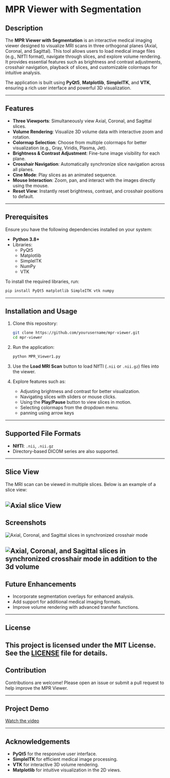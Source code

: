 # MPR Viewer with Segmentation

## Description

The **MPR Viewer with Segmentation** is an interactive medical imaging viewer designed to visualize MRI scans in three orthogonal planes (Axial, Coronal, and Sagittal). This tool allows users to load medical image files (e.g., NIfTI format), navigate through slices, and explore volume rendering. It provides essential features such as brightness and contrast adjustments, crosshair navigation, playback of slices, and customizable colormaps for intuitive analysis.

The application is built using **PyQt5**, **Matplotlib**, **SimpleITK**, and **VTK**, ensuring a rich user interface and powerful 3D visualization.

---

## Features

- **Three Viewports**: Simultaneously view Axial, Coronal, and Sagittal slices.
- **Volume Rendering**: Visualize 3D volume data with interactive zoom and rotation.
- **Colormap Selection**: Choose from multiple colormaps for better visualization (e.g., Gray, Viridis, Plasma, Jet).
- **Brightness & Contrast Adjustment**: Fine-tune image visibility for each plane.
- **Crosshair Navigation**: Automatically synchronize slice navigation across all planes.
- **Cine Mode**: Play slices as an animated sequence.
- **Mouse Interaction**: Zoom, pan, and interact with the images directly using the mouse.
- **Reset View**: Instantly reset brightness, contrast, and crosshair positions to default.

---

## Prerequisites

Ensure you have the following dependencies installed on your system:

- **Python 3.8+**
- Libraries:
  - PyQt5
  - Matplotlib
  - SimpleITK
  - NumPy
  - VTK

To install the required libraries, run:

```bash
pip install PyQt5 matplotlib SimpleITK vtk numpy
```

---

## Installation and Usage

1. Clone this repository:

   ```bash
   git clone https://github.com/yourusername/mpr-viewer.git
   cd mpr-viewer
   ```

2. Run the application:

   ```bash
   python MPR_Viewer1.py
   ```

3. Use the **Load MRI Scan** button to load NIfTI (`.nii` or `.nii.gz`) files into the viewer.

4. Explore features such as:

   - Adjusting brightness and contrast for better visualization.
   - Navigating slices with sliders or mouse clicks.
   - Using the **Play/Pause** button to view slices in motion.
   - Selecting colormaps from the dropdown menu.
   - panning using arrow keys

---

## Supported File Formats

- **NIfTI**: `.nii`, `.nii.gz`
- Directory-based DICOM series are also supported.

---
## Slice View

The MRI scan can be viewed in multiple slices. Below is an example of a slice view:

![Axial slice View](MPR-Viewer\Docs\Brain_Views\axial_slice.jpg)
---

## Screenshots

![Axial, Coronal, and Sagittal slices in synchronized crosshair mode](MPR-Viewer\screenshots\Screenshot3.png)

![Axial, Coronal, and Sagittal slices in synchronized crosshair mode in addition to the 3d volume](MPR-Viewer\screenshots\Screenshot1.png)
---

## Future Enhancements

- Incorporate segmentation overlays for enhanced analysis.
- Add support for additional medical imaging formats.
- Improve volume rendering with advanced transfer functions.
---

## License

This project is licensed under the MIT License. See the [LICENSE](License) file for details.
---

## Contribution

Contributions are welcome! Please open an issue or submit a pull request to help improve the MPR Viewer.

---

## Project Demo

[Watch the video](https://drive.google.com/file/d/1sgSHxCOF9-0qesqYctHpwGGSz6MQpbBF/view?usp=drive_link)

---

## Acknowledgements

- **PyQt5** for the responsive user interface.
- **SimpleITK** for efficient medical image processing.
- **VTK** for interactive 3D volume rendering.
- **Matplotlib** for intuitive visualization in the 2D views.

